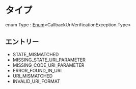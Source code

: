 # タイプ

enum Type : [Enum](https://kotlinlang.org/api/latest/jvm/stdlib/kotlin/-enum/index.html)&lt;CallbackUriVerificationException.Type&gt;

## エントリー

- STATE_MISMATCHED
- MISSING_STATE_URI_PARAMETER
- MISSING_CODE_URI_PARAMETER
- ERROR_FOUND_IN_URI
- URI_MISMATCHED
- INVALID_URI_FORMAT